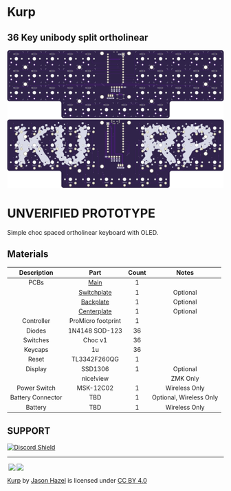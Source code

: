 # Kurp
## 36 Key unibody split ortholinear

![top](renders/kurp-top.png)
![bottom](renders/kurp-bottom.png)

# UNVERIFIED PROTOTYPE

Simple choc spaced ortholinear keyboard with OLED.

## Materials

| Description | Part | Count | Notes |
| :---: | :---: | :---: | :---: |
| PCBs | [Main](pcbs/pcb/jlcpcb/production_files) | 1 | |
|| [Switchplate](pcbs/switchplate/jlcpcb/production_files) | 1 | Optional |
|| [Backplate](pcbs/backplate/jlcpcb/production_files) | 1 | Optional |
|| [Centerplate](pcbs/centerplate/jlcpcb/production_files) | 1 | Optional |
| Controller | ProMicro footprint | 1 |  | 
| Diodes | 1N4148 SOD-123  | 36 |  |
| Switches | Choc v1 | 36 |  | 
| Keycaps | 1u | 36 | |
| Reset | TL3342F260QG | 1 | |
| Display | SSD1306 | 1 | Optional |
| | nice!view |  | ZMK Only |
| Power Switch |  MSK-12C02 | 1 | Wireless Only | 
| Battery Connector | TBD | 1 | Optional, Wireless Only | 
| Battery | TBD | 1 | Wireless Only |

## SUPPORT
<a href='https://discord.gg/jP6hvgNN8r'>
<img src="https://discordapp.com/api/guilds/989552667330228374/widget.png?style=shield" alt="Discord Shield"/>
</a>


---
<img style="height:22px!important;margin-left:3px;vertical-align:text-bottom;" src="https://mirrors.creativecommons.org/presskit/icons/cc.svg?ref=chooser-v1"><img style="height:22px!important;margin-left:3px;vertical-align:text-bottom;" src="https://mirrors.creativecommons.org/presskit/icons/by.svg?ref=chooser-v1">

<p xmlns:cc="http://creativecommons.org/ns#" xmlns:dct="http://purl.org/dc/terms/"><a property="dct:title" rel="cc:attributionURL" href="https://github.com/jasonhazel/kurp">Kurp</a> by <a rel="cc:attributionURL dct:creator" property="cc:attributionName" href="https://github.com/jasonhazel">Jason Hazel</a> is licensed under <a href="http://creativecommons.org/licenses/by/4.0/?ref=chooser-v1" target="_blank" rel="license noopener noreferrer" style="display:inline-block;">CC BY 4.0</a></p>
